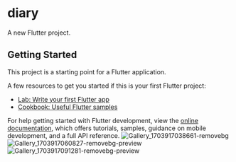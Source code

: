 # diary

A new Flutter project.

## Getting Started

This project is a starting point for a Flutter application.

A few resources to get you started if this is your first Flutter project:

- [Lab: Write your first Flutter app](https://docs.flutter.dev/get-started/codelab)
- [Cookbook: Useful Flutter samples](https://docs.flutter.dev/cookbook)

For help getting started with Flutter development, view the
[online documentation](https://docs.flutter.dev/), which offers tutorials,
samples, guidance on mobile development, and a full API reference.
![Gallery_1703917038661-removebg](https://github.com/Rehman85/Diary/assets/144882089/22558ed3-ec2a-495b-85e9-60eb200f144f)
![Gallery_1703917060827-removebg-preview](https://github.com/Rehman85/Diary/assets/144882089/d8fa31cc-02f8-4948-b3a9-dd42c615e93a)
![Gallery_1703917091281-removebg-preview](https://github.com/Rehman85/Diary/assets/144882089/8d8f7c84-3db9-4d2d-be0b-f148fb6ec14e)
